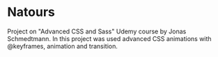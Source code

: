 # Natours
Project on "Advanced CSS and Sass" Udemy course by Jonas Schmedtmann. In this project was used advanced CSS animations with @keyframes, animation and transition.
